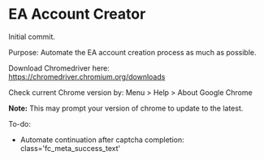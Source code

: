 # EA Account Creator

Initial commit.

Purpose: Automate the EA account creation process as much as possible.

Download Chromedriver here: https://chromedriver.chromium.org/downloads

Check current Chrome version by: Menu > Help > About Google Chrome

__Note:__ This may prompt your version of chrome to update to the latest.

To-do:
- Automate continuation after captcha completion: class='fc_meta_success_text'